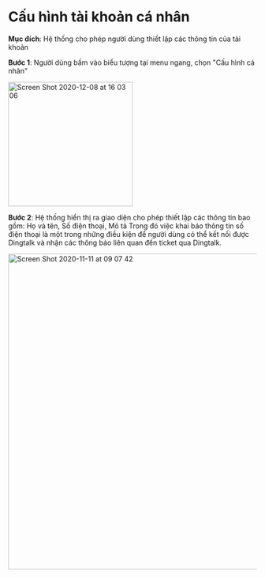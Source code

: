 # Cấu hình tài khoản cá nhân

**Mục đích**: Hệ thống cho phép người dùng thiết lập các thông tin của tài khoản

**Bước 1**: Người dùng bấm vào biểu tượng tại menu ngang, chọn "Cấu hình cá nhân"

<img width="252" alt="Screen Shot 2020-12-08 at 16 03 06" src="https://user-images.githubusercontent.com/73808891/101462519-e40a5400-396e-11eb-9ded-c85428e3ed24.png">

**Bước 2**: Hệ thống hiển thị ra giao diện cho phép thiết lập các thông tin bao gồm: Họ và tên, Số điện thoại, Mô tả
Trong đó việc khai báo thông tin số điện thoại là một trong những điều kiện để người dùng có thể kết nối được Dingtalk và nhận các thông báo liên quan đến ticket qua Dingtalk.

<img width="640" alt="Screen Shot 2020-11-11 at 09 07 42" src="https://user-images.githubusercontent.com/73808891/98756552-61d55100-23fd-11eb-8fa3-70c27cce7381.png">
